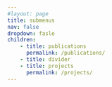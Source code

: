 ```yaml
---
#layout: page
title: submenus
nav: false
dropdown: fasle
children: 
    - title: publications
      permalink: /publications/
    - title: divider
    - title: projects
      permalink: /projects/
---
```

